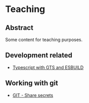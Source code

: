 # Teaching

## Abstract

Some content for teaching purposes.

## Development related

- [Typescript with GTS and ESBUILD](ts_gts_esbuild.md)

## Working with git

- [GIT - Share secrets](git/git_crypt.md)

